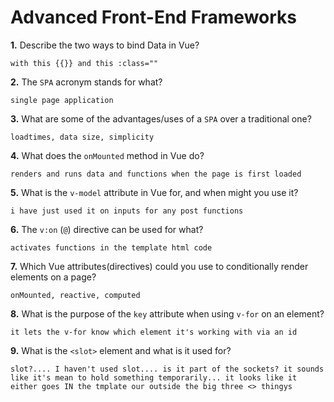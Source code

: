# Advanced Front-End Frameworks


**1.** Describe the two ways to bind Data in Vue?
<!-- enter you answer in the space below -->
```
with this {{}} and this :class=""

```

**2.** The `SPA` acronym stands for what?
<!-- enter you answer in the space below -->
```
single page application

```
**3.** What are some of the advantages/uses of a `SPA` over a traditional one?
<!-- enter you answer in the space below -->
```
loadtimes, data size, simplicity

```
**4.** What does the `onMounted` method in Vue do?
<!-- enter you answer in the space below -->
```
renders and runs data and functions when the page is first loaded

```
**5.** What is the `v-model` attribute in Vue for, and when might you use it?
<!-- enter you answer in the space below -->
```
i have just used it on inputs for any post functions

```
**6.** The `v:on` (`@`) directive can be used for what?
<!-- enter you answer in the space below -->
```
activates functions in the template html code

```
**7.** Which Vue attributes(directives) could you use to conditionally render elements on a page?
<!-- enter you answer in the space below -->
```
onMounted, reactive, computed

```
**8.** What is the purpose of the `key` attribute when using `v-for` on an element?
<!-- enter you answer in the space below -->
```
it lets the v-for know which element it's working with via an id

```
**9.** What is the `<slot>` element and what is it used for?
<!-- enter you answer in the space below -->
```
slot?.... I haven't used slot.... is it part of the sockets? it sounds like it's mean to hold something temporarily... it looks like it either goes IN the tmplate our outside the big three <> thingys

```